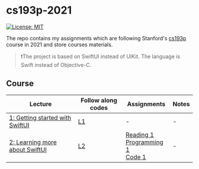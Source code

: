 # cs193p-2021

[![License: MIT](https://img.shields.io/badge/License-MIT-yellow.svg)](https://opensource.org/licenses/MIT)

The repo contains my assignments which are following Stanford's [cs193p](https://cs193p.sites.stanford.edu/) course in 2021 and store courses materials.

> ❗️The project is based on SwiftUI instead of UIKit. The language is Swift instead of Objective-C.

## Course

| Lecture | Follow along codes | Assignments | Notes |
| ----- | ----- | ----- | ----- |
| [1: Getting started with SwiftUI](https://www.youtube.com/watch?v=bqu6BquVi2M) | [L1](./follow-along-code/Lecture1) | - | - |
| [2: Learning more about SwiftUI](https://www.youtube.com/watch?v=3lahkdHEhW8) | [L2](./follow-along-code/Lecture2) | [Reading 1](https://cs193p.sites.stanford.edu/sites/g/files/sbiybj16636/files/media/file/reading_1.pdf) <br> [Programming 1](https://cs193p.sites.stanford.edu/sites/g/files/sbiybj16636/files/media/file/assignment_1.pdf) <br> [Code 1](./assignment/Assignment1) | - |
